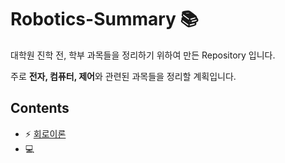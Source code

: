 # Robotics-Summary :books:

대학원 진학 전, 학부 과목들을 정리하기 위하여 만든 Repository 입니다.  

주로 **전자, 컴퓨터, 제어**와 관련된 과목들을 정리할 계획입니다.  

## Contents  
- :zap: [회로이론](https://github.com/Taeyoung96/Robotics-Summary/tree/master/%ED%9A%8C%EB%A1%9C%EC%9D%B4%EB%A1%A0)  
- :computer: [](https://github.com/Taeyoung96/Robotics-Summary/tree/master/%EC%BB%B4%ED%93%A8%ED%84%B0%EA%B5%AC%EC%A1%B0)  
